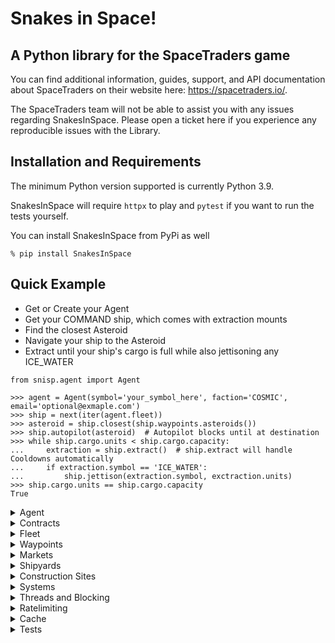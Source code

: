 # Snakes in Space!
## A Python library for the SpaceTraders game

You can find additional information, guides, support, and API documentation about SpaceTraders on their website here: https://spacetraders.io/.


The SpaceTraders team will not be able to assist you with any issues regarding SnakesInSpace. Please open a ticket here if you experience any reproducible issues with the Library.

## Installation and Requirements

The minimum Python version supported is currently Python 3.9.

SnakesInSpace will require `httpx` to play and `pytest` if you want to run the tests yourself.

You can install SnakesInSpace from PyPi as well

```
% pip install SnakesInSpace
```



## Quick Example

* Get or Create your Agent
* Get your COMMAND ship, which comes with extraction mounts
* Find the closest Asteroid
* Navigate your ship to the Asteroid
* Extract until your ship's cargo is full while also jettisoning any ICE_WATER

```python3
from snisp.agent import Agent

>>> agent = Agent(symbol='your_symbol_here', faction='COSMIC', email='optional@exmaple.com')
>>> ship = next(iter(agent.fleet))
>>> asteroid = ship.closest(ship.waypoints.asteroids())
>>> ship.autopilot(asteroid)  # Autopilot blocks until at destination
>>> while ship.cargo.units < ship.cargo.capacity:
...     extraction = ship.extract()  # ship.extract will handle Cooldowns automatically
...     if extraction.symbol == 'ICE_WATER':
...         ship.jettison(extraction.symbol, exctraction.units)
>>> ship.cargo.units == ship.cargo.capacity
True
```



<details>
<summary>Agent</summary>

The `Agent` represents your Player in SpaceTraders.

```python3
from snisp.agent import Agent

>>> agent = Agent(symbol='your_symbol_here', faction='COSMIC', email='optional@exmaple.com')
>>> agent.symbol
'your_symbol_here'
>>> agent.token
'AGENT_TOKEN_STRING'
```

Your `symbol` is your callsign in SpaceTraders. The `email` field is entirely optional.

If you already know your `token`, you can also access your `Agent` directly by
```python3
>>> agent = Agent(symbol='your_symbol_here', token='your_spacetraders_token')
>>> agent.symbol
'your_symbol_here'
>>> agent.token
'your_spacetraders_token'
```

SpaceTraders is still in the Alpha phase so expect a full system restart every 2-3 weeks. If a restart occurs, you will have to manually reset your local config and attempt to log in again.

```python3
from snisp import agent

>>> agent = agent.Agent(symbol='your_symbol_here', faction='COSMIC', email='optional@exmaple.com')
>>> agent.data
snisp.exceptions.ClientError: Message: Failed to parse token. Token version does not match the server. Server resets happen on a weekly to bi-weekly frequency during alpha. After a reset, you should re-register your agent. Expected: v2.2.0, Actual: v2.1.5 | Code: 401 | Data: {'expected': 'v2.2.0', 'actual': 'v2.1.5'}
>>> snisp.agent.reset()
>>> agent = agent.Agent(symbol='your_symbol_here', faction='COSMIC', email='optional@exmaple.com')
>>> agent.data
PlayerData({'accountId': 'AGENT_TOKEN_ID', 'symbol': 'YOUR_SYMBOL_HERE', 'headquarters': 'X1-CC27-A1', 'credits': 100000, 'startingFaction': 'COSMIC', 'shipCount': 2})
```

It is up to the user to handle resetting their own account and managing their tokens across devices.


The default `Faction` is "COSMIC," which is guaranteed to work. The complete list of Factions is 
`AEGIS`, `ANCIENTS`, `ASTRO`, `COBALT`, `CORSAIRS`, `COSMIC`, `CULT`, `DOMINION`, `ECHO`, `ETHEREAL`, `GALACTIC`, `LORDS`, `OBSIDIAN`, `OMEGA`, `QUANTUM`, `SHADOW`, `SOLITARY`, `UNITED`, and `VOID`. Not all `Factions` may be supported at this time by SpaceTraders. If in doubt, use "COSMIC."


**Accessing Your Agent**

You can access your Agent from any SnakesInSpace object.

From your ship,

```python3
>>> ship = agent.fleet('SHIP_SYMBOL')
>>> ship.agent
Agent(symbol='your_symbol_here', faction='COSMIC', email='optional@exmaple.com')
```

from a waypoint,

```python3
>>> ship = agent.fleet('SHIP_SYMBOL')
>>> waypoint = next(iter(ship.waypoints))
>>> waypoint.agent
Agent(symbol='your_symbol_here', faction='COSMIC', email='optional@exmaple.com')
```

and so on.

Each `Agent` will have its own lock accessible at `agent.lock`. The lock is used internally but can also be used by the user. The lock type is a reentrant lock (`threading.RLock`).
</details>

<details>
<summary>Contracts</summary>

Every new `Agent` starts with an open `Contract`. `Contract`s can be a great way to jump-start a new game.

Your `Contracts` will be accessible via your `Agent`. For instance, to get the current `Contract`, simply call

```python3
>>> contract = agent.contracts.current
>>> contract
Contract({'id': 'CONTRACT_ID', 'factionSymbol': 'COSMIC', 'type': 'PROCUREMENT', 'terms': {'deadline': '2024-08-24T14:15:22Z', 'payment': {'onAccepted': 151237, 'onFulfilled': 388895}, 'deliver': [{'tradeSymbol': 'IRON_ORE', 'destinationSymbol': 'X1-BD70-A1', 'unitsRequired': 60, 'unitsFulfilled': 0}]}, 'accepted': False, 'fulfilled': False, 'expiration': '2024-08-24T14:15:22Z', 'deadlineToAccept': '2024-08-24T14:15:22Z'})
```

According to your current `Contract`, you need to deliver 60 units of "IRON_ORE" to a `Waypoint` at "X1-BD70-A1." Before you can deliver items to a `Contract`, you will first need to accept it. According to,

```python3
>>> contract.accepted
False
```

the `Contract` has not been accepted. To accept the `Contract`, accept it via the `Contract.accept` method like

```python3
>>> contract.accept()
>>> contract.accepted
True
```
The `Contract.accept` method is idempotent, so you can call it as many times as you want.

If you have "IRON_ORE" in your `ship`'s cargo and you're already at the `contract.terms.deliver[0].destination_symbol`, you can deliver the resources by using the `contract.deliver` method, as shown below

```python3
>>> ship = agent.fleet('SHIP_SYMBOL')  # The ship at destinationSymbol
>>> ship.cargo.inventory  # This ship has 10 units of IRON_ORE in it's cargo
[Inventory({'symbol': 'IRON_ORE', 'name': 'Iron Ore', 'description': 'DESCRIPTION', 'units': 10})]
>>> contract.deliver(ship, 'IRON_ORE')  # or contract.deliver(ship, 'IRON_ORE', max_units=10)
>>> contract
Contract({'id': 'CONTRACT_ID', 'factionSymbol': 'COSMIC', 'type': 'PROCUREMENT', 'terms': {'deadline': '2024-08-24T14:15:22Z', 'payment': {'onAccepted': 151237, 'onFulfilled': 388895}, 'deliver': [{'tradeSymbol': 'IRON_ORE', 'destinationSymbol': 'X1-BD70-A1', 'unitsRequired': 60, 'unitsFulfilled': 10}]}, 'accepted': True, 'fulfilled': False, 'expiration': '2024-08-24T14:15:22Z', 'deadlineToAccept': '2024-08-24T14:15:22Z'})
>>> ship.cargo
Cargo({'capacity': 40, 'units': 0, 'inventory': []})
```

A `contract` will automatically update to show you delivered the 10 units of "IRON_ORE" from your ship to the `contract`. Your `ship`'s cargo will be updated automatically as well.

The `max_units` kwarg is entirely optional. If not specified, the `deliver` method will automatically deliver either the maximum units of `trade_symbol` in the `ship`'s cargo or the maximum remaining required units of `trade_symbol` for the `contract`.

Warnings will be logged if you attempt to `deliver` items to a contract that has either had all the remaining units fulfilled or if there are no units of `trade_symbol` in the `ship`'s cargo.

Once you've delivered all of the necessary units to the `contract`'s `Waypoint`, you can fulfill it by calling the `contract.fulfill` method, like

```python3
>>> contract.fuflill()
>>> contract.fulfilled
True
```

`fulfill` works like `accept` in that it is idempotent.


A `contract` instance is not thread safe and may become stale if ships in other threads `deliver` items. To get a fresh instance of the `contract`, you can always call

```python3
>>> contract = contract.refresh()
```

which will return a new `contract` object.


**New Contracts**

Once you've fulfilled a `contract`, you can move on to the next one.

Begin by navigating any ship to a `Waypoint` with a `Faction` and then calling `ship.negotiate_contract()`. The new `contract` will not be accepted by default, so you will have to call `contract.accept()` before you can begin delivering items to it.

The quickest way to get a new `contract` is reproduced below for convenience:

```python3
>>> ship = agent.fleet('SHIP_SYMBOL')
>>> wp_with_faction = (i for i in ship.waypoints if i.faction.symbol)
>>> wp = ship.closest(wp_with_faction)
>>> ship.autopilot(wp)
>>> contract = ship.negotiate_contract()
>>> contract.accept()
```

`ship.autopilot` and `ship.closest` will be covered in the **Fleet** section.


**Exceptions**

`ContractNotAcceptedError` will be raised if you attempt to `deliver` items to a `contract` that has not been accepted.

`ContractFulfilledError` will be raised if you attempt to `deliver` items to a `contract` that has already been fulfilled.

`ContractDeadlineError` will be raised if you attempt to `deliver` items to a `contract` that has already expired.

For additional Errors, see the "Contract Error Codes" found in `snisp.exceptions`.


**Helper Properties**

A `contract` has a few helper properties.

```python3
>>> contract.expired  # Boolean for if the contract has already expired
>>> contract.extractable  # Boolean for if items not yet fulfilled in the contract have tradeSymbols that can be extracted from an Asteroid
>>> contract.siphonable  # Boolean for if items not yet fulfilled in the contract have tradeSymbols that can be siphoned from a Gas Giant
```
</details>

<details>
<summary>Fleet</summary>

By default, a new Agent will receive a command `ship` and a `probe`. As you continue to play and purchase additional `ships`, `probes`, and `drones`, your fleet will be easily managable from your `agent.fleet`.

```python3
# Iterate over the whole fleet for all available ships
>>> whole_fleet = list(agent.fleet)

# Get a ship by symbol
>>> ship = agent.fleet('SHIP_SYMBOL')

# Get the first ship, which will be the default COMMAND ship
>>> ship = next(iter(agent.fleet))

# Get all available Drones
>>> drones = list(agent.fleet.drones())

# Get all available Mining Drones
>>> mining_drones = list(agent.fleet.mining_drones())

# Get all available Siphon Drones
>>> siphon_drones = list(agent.fleet.siphon_drones())

# Get all available Probes
>>> probes = list(agent.fleet.probes())

# Get all available Shuttles
>>> shuttles = list(agent.fleet.shuttles())

# Get all available Ships, excluding probes and drones
>>> ships = list(agent.fleet.ships())
```

It's important to remember that `fleet` itself, `drones`, `mining_drones`, `siphon_drones`, `probes`, `ships`, and `shuttles` are iterables. This can cause issues if you assign a variable to an initialized iterable and attempt to iterate over it more than once.


```python3
>>> probes = agent.fleet.probes()
>>> _ = list(probes)  # Default, the single starting probe
>>> list(probes)
[]  # "probes" iterable has been exhausted
```

This is intentional as there may have been additional probes purchased between the two calls.

A nice side effect of this is that any additional ships purchased between when iterating over `agent.fleet` starts and finishes will be returned. For example,

```python3
>>> for ship in agent.fleet:
...     do_something(ship)  # operation that takes a long time
...     # Additional ship was purchased in a another thread
...     # The new ship will be called to `do_something`
```

As always, you can avoid this side effect by building the list of ships ahead of time with `ships = list(agent.fleet)`.


### Ship

A `ship` returned by `agent.fleet` will be a `snisp.fleet.Ship` instance. 

```python3
>>> ship = next(iter(agent.fleet))  # Starting ship. This will be the default COMMAND ship
>>> ship.registration.role
'COMMAND'
>>> ship.symbol
'YOUR_SYMBOL_HERE-1'
```

Like all SnakesInSpace objects, it will be created from the JSON data returned by the SpaceTraders API. For instance, below is the example data for `GET https://api.spacetraders.io/v2/my/ships/{shipSymbol}` as returned by the SpaceTraders API:

```json
{
  "data": {
    "symbol": "YOUR_SYMBOL_HERE-1",
    "registration": {
      "name": "string",
      "factionSymbol": "string",
      "role": "COMMAND"
    },
    "nav": {
      "systemSymbol": "string",
      "waypointSymbol": "string",
      "route": {
        "destination": {
          "symbol": "string",
          "type": "PLANET",
          "systemSymbol": "string",
          "x": 0,
          "y": 0
        },
        "origin": {
          "symbol": "string",
          "type": "PLANET",
          "systemSymbol": "string",
          "x": 0,
          "y": 0
        },
        "departureTime": "2024-08-24T14:15:22Z",
        "arrival": "2024-08-24T14:15:22Z"
      },
      "status": "IN_TRANSIT",
      "flightMode": "CRUISE"
    },
    "crew": {
      "current": 0,
      "required": 0,
      "capacity": 0,
      "rotation": "STRICT",
      "morale": 0,
      "wages": 0
    },
    "frame": {
      "symbol": "FRAME_PROBE",
      "name": "string",
      "description": "string",
      "condition": 0,
      "moduleSlots": 0,
      "mountingPoints": 0,
      "fuelCapacity": 0,
      "requirements": {
        "power": 0,
        "crew": 0,
        "slots": 0
      }
    },
    "reactor": {
      "symbol": "REACTOR_SOLAR_I",
      "name": "string",
      "description": "string",
      "condition": 0,
      "powerOutput": 1,
      "requirements": {
        "power": 0,
        "crew": 0,
        "slots": 0
      }
    },
    "engine": {
      "symbol": "ENGINE_IMPULSE_DRIVE_I",
      "name": "string",
      "description": "string",
      "condition": 0,
      "speed": 1,
      "requirements": {
        "power": 0,
        "crew": 0,
        "slots": 0
      }
    },
    "cooldown": {
      "shipSymbol": "string",
      "totalSeconds": 0,
      "remainingSeconds": 0,
      "expiration": "2024-08-24T14:15:22Z"
    },
    "modules": [
      {
        "symbol": "MODULE_MINERAL_PROCESSOR_I",
        "capacity": 0,
        "range": 0,
        "name": "string",
        "description": "string",
        "requirements": {
          "power": 0,
          "crew": 0,
          "slots": 0
        }
      }
    ],
    "mounts": [
      {
        "symbol": "MOUNT_GAS_SIPHON_I",
        "name": "string",
        "description": "string",
        "strength": 0,
        "deposits": [
          "QUARTZ_SAND"
        ],
        "requirements": {
          "power": 0,
          "crew": 0,
          "slots": 0
        }
      }
    ],
    "cargo": {
      "capacity": 0,
      "units": 0,
      "inventory": [
        {
          "symbol": "PRECIOUS_STONES",
          "name": "string",
          "description": "string",
          "units": 1
        }
      ]
    },
    "fuel": {
      "current": 300,
      "capacity": 400,
      "consumed": {
        "amount": 100,
        "timestamp": "2024-08-24T14:15:22Z"
      }
    }
  }
}
```

This data, like all objects returned by `agent`, `fleet`, `waypoints`, `markets`, and `systems`, will be directly accessible to their respective object via dot-lookups. For convenience, the "data" in the JSON data is skipped to make accessing more convenient.

Need to check the current fuel level?

```python3
>>> ship.fuel.current
300
```

Need to check the current status of a `ship`'s flight mode?

```python3
>>> ship.nav.flight_mode
'CRUISE'
```

For convenience, you can access attributes via their original camelCase, e.g., flightMode, or via snake_case, e.g., flight_mode. For instance, the previous lookup could also be done instead as


```python3
>>> ship.nav.flightMode
'CRUISE'
```

The `.to_dict()` helper function can translate the data into a Python dictionary for convenience, too. This is especially handy for pretty-printing.

```python3
>>> ship.fuel.to_dict()
{'current': 300, 'capacity': 400, 'consumed': {'amount': 100, 'timestamp': '2024-08-24T14:15:22Z'}}
```

Each dict key will represent a dot-lookup attribute.

```python3
>>> ship.fuel.consumed.amount
100
```

which is equivalent to


```python3
>>> ship.to_dict()['fuel']['consumed']['amount']
100
```


Like all objects created by SnakesInSpace, they are not inherentely thread safe. If a seperate thread updates the `ship` associated with the `ship`'s `ship.symbol`, the reference may become stale. To return a new, up-to-date instance of a `ship`, call

```python3
>>> ship = ship.refresh()
>>> ship.refresh().cargo  # Can be done in-place, too
```

**Navigation**

Moving a ship between `Waypoints` is the most important aspect of the game and much care has been taken to make it as simple as possible.


*Navigate*

The default `ship.navigate` method accepts a `Waypoint` as an arg and a boolean `raise_error` kwarg. The `Waypoint` can be any `Waypoint` type that is found in the same System as the ship. The optional kwarg, `raise_error`, tells the function if it should raise an error if any exceptions occur or suppress and return the error. By default, `raise_error` is `True`.

The `raise_error` kwarg can be ignored by most users.

A typical `navigate` scenario would be to vist the closest `Waypoint`.

```python3
>>> ship = next(iter(agent.fleet))
>>> waypoint = ship.closest(ship.waypoints)
>>> waypoint.symbol
X1-BD70-J64
>>> waypoint.type
ASTEROID
>>> ship.navigate(waypoint)
```

If the `navigate` request is succesful, control will be returned back to the caller immediately and you can begin processing requests for other `ships` in the same thread.


*Autopilot*

A convenience method, `ship.autopilot`, was created to take the guesswork out of navigating, refueling, and controlling flight modes that is inherit to `ship.navigate`. Any situation in which a `ship` can use `ship.navigate`, it could more easily use `ship.autopilot`

```python3
>>> ship = next(iter(agent.fleet))
>>> waypoint = ship.closest(ship.waypoints)
>>> waypoint.symbol
X1-BD70-J64
>>> waypoint.type
ASTEROID
>>> ship.autopilot(waypoint)  # Blocks until at destination
>>> ship.nav.waypoint_symbol  # Current location
X1-BD70-J64
>>> ship.nav.route.destination.symbol  # Last navigation's destination symbol
X1-BD70-J64
>>> ship.nav.route.destination.type  # Last navigation's destination type
ASTEROID
```

Now, with `ship.autopilot`, the library will attempt to `navigate` to the `Waypoint`, but, if it fails due to distance or lack of fuel, `autopilot` will automatically control refuelling and updating flight modes accordingly to get you to the `Waypoint` as quickly as possible.

There are a few caveats with this approach, namely, by design, `autopilot` will block so control will not be returned to the thread until the `ship` reaches the `Waypoint`; and, there is always an off-chance the call to `navigate` from within `autopilot` will use exactly the correct amount of fuel to get you to the destination.

For the former, all calls to `ship.autopilot` should be done via a thread if blocking is an issue.

For the latter, if a `ship` does become "dead" in the water in that it cannot refuel itself at the destination, the `ship` will be added to the `agent`'s `agent.dead_ships` dictionary and skipped on all subsequent `agent.fleet` iterations. It is possible to `navigate` another `ship` to the dead `ship`'s location to manually `transfer` fuel, but that is up to the user.

`ship.autopilot` does accept a `done_callback` kwarg. The callback, so long as it is `callable()`, will be executed before returning control back to the thread. This is convenient if you, say, want to navigate to a `Waypoint` and make an extraction before waiting for the next thread loop.

```python3
>>> ship = next(iter(agent.fleet))
>>> asteroid = ship.closest(ship.waypoints.asteroids())
>>> ship.autopilot(asteroid, done_callback=ship.extract)
```

By default, `ship.autopilot` will attempt to `refuel` at every navigation stage, as well as before returning control back to the thread.


*Navigating with Probes*

In the current iteration, `Probes` in SpaceTraders do not require fuel.

```python3
>>> probe = next(iter(agent.fleet.probes()))
>>> probe.fuel
Fuel({'current': 0, 'capacity': 0, 'consumed': {'amount': 0, 'timestamp': '2024-03-03T16:18:13.155Z'}})
```

Due to this, you can just yeet them without regard by calling `.navigate` and fire-and-forgetting it.

```python3
>>> for probe in agent.fleet.probes():
...     if probe.nav.status != 'IN_TRANSIT:
...         if probe.nav.flight_mode != 'CRUISE':
...             probe.update_flight_mode('CRUISE')
...         probe.navigate(AnyWaypointInTheSystem)
```

You do not need to use `.autopilot` in this situation.


*Changing Flight Modes*

You can manually change flight modes by calling `ship.update_flight_mode` with 'DRIFT', 'STEALTH', 'CRUISE',  or 'BURN'. Note that `ship.autopilot` will change your flight mode to `CRUISE` by default.


*Refuel*

As mentioned previously, if you stick with `ship.autopilot`, you will not need to manually refuel. If you wish to refuel on your own, you can always call `ship.refuel` when located at a `Waypoint` that exports or exchanges FUEL.

For convenience, the `ship` object has a `closest_fuel` method that can find the closest available `Waypoint` that sells fuel.

```python3
>>> ship = next(iter(agent.fleet))
>>> fuel_station = ship.closest_fuel()
>>> ship.navigate(fuel_station)
>>> ship.refuel()
```

You can also refuel from fuel found in the `ship.cargo` by calling
```python3
>>> ship = next(iter(agent.fleet))
>>> ship.refuel(from_cargo=True)
```

This can be helpful for refueling dead ships.

Refuel also has an `ignore_errors` kwarg that accepts a boolean. If `True`, any exception raised while refueling will be suppressed and the exception will be returned instead. This is convenient for attempting to refuel at every `Waypoint` because why not.


*Jump*

Each System has at least one `JumpGate` that allows the `ship` to navigate between Systems. To use a `JumpGate`, the gate will need to be fully constructed and the `ship` will need to be located at the `Waypoint`.

```python3
>>> ship = next(iter(agent.fleet))
>>> jump_gate = next(iter(ship.waypoints.jump_gates()))
>>> jump_gate.is_under_construction
False
>>> ship.autpilot(jump_gate)
>>> next_system = jump_gate.data.connections[0]  # .connections will contain a list with all of the connected systems
>>> ship.jump(next_system)
```


*Warp*

A `ship` with the `Warp Drive` Mount installed can also `warp` to other Systems.

```python3
>>> ship = next(iter(agent.fleet))
>>> next_system = next(i for i in ship.agent.systems if i.symbol != ship.nav.system_symbol)
>>> ship.warp(next_system)
```


**Market Actions**


*Purchase*

"Traders" is in the name of the game so purchasing items at `Markets` is an integral function.

Purchasing items is as simple as navigating to the `Market` and purchasing as much as you can afford.

```python3
>>> ship = next(iter(agent.fleet))
>>> ship.cargo.inventory
[]
>>> market = ship.closest(ship.markets.exports('GOLD'))
>>> ship.autopilot(market)
>>> transaction = ship.purchase('GOLD', 40)
>>> ship.cargo.inventory
[Inventory({'symbol': 'GOLD', 'name': 'Gold', 'description': 'DESCRIPTION', 'units': 40})]
```

*Autopurchase*

There are some caveats to `purchase`, such as, having the necessary credits, the `Market` selling the good in the required number of units, etc., that are handled for you with `ship.autopurchase`.

`ship.autopurchase` accepts the good symbol to purchase as the first arg and then optional kwargs of `max_units` and `buffer`, with defaults of 0 and 200_000, respectively.

If `max_units` > 0, at most `max_units` will be purchased. Otherwise, `ship.autopurchase` will purchase as many units of the goods as you can either hold or afford.

The `buffer` will be your credits buffer. The default 200_000 limit means you will be able to purchase up to `max_units` so long as your current `agent.data.credits` - `buffer` >= purchase price. To remove the `buffer`, just pass a 0.

Another benefit of `ship.autopurchase` is it handles the maximum units per transaction that the `Market` will allow.

```python3
>>> agent.data.credits
1_000_000
>>> ship = next(iter(agent.fleet))
>>> ship.cargo.inventory
[]
>>> market = ship.closest(ship.markets.exports('GOLD'))
>>> ship.autopilot(market)
>>> transactions = ship.autopurchase('GOLD')
>>> for transaction in transactions:
...     print(transaction.units)
20
20
>>> ship.cargo.inventory
[Inventory({'symbol': 'GOLD', 'name': 'Gold', 'description': 'DESCRIPTION', 'units': 40})]
>>> agent.data.credits
800_000
```

limited by a buffer

```python3
>>> agent.data.credits
300_000
>>> ship = next(iter(agent.fleet))
>>> ship.cargo.inventory
[]
>>> market = ship.closest(ship.markets.exports('GOLD'))
>>> ship.autopilot(market)
>>> transactions = ship.autopurchase('GOLD', buffer=200_000)  # Default buffer
>>> for transaction in transactions:
...     print(transaction.units)
20
>>> ship.cargo.inventory
[Inventory({'symbol': 'GOLD', 'name': 'Gold', 'description': 'DESCRIPTION', 'units': 20})]
>>> agent.data.credits
200_000
```

As you can see, `ship.autopurchase` absolves you of tracking units per transaction, `credits` and `cargo.capacity`.

Each attempt to make a purchase in `autopurchase` will be done under the `agent.lock` to gaurantee there are no race conditions with regards to your credit buffer when multiple threads are attempting purchases.


*Sell, Sell All, Sell off Cargo*

Once you've extracted or purchased items you wish to sell, you can do so with three different methods: `ship.sell`, `ship.sell_all`, and `ship.sell_off_cargo`.

The basic `ship.sell` works as

```python3
>>> agent.data.credits
100_000
>>> ship.cargo.inventory
[Inventory({'symbol': 'GOLD_ORE', 'name': 'Gold Ore', 'description': 'DESCRIPTION', 'units': 35})]
>>> market = ship.closest(ship.markets.imports('GOLD_ORE'))
>>> ship.autopilot(market)
>>> transaction = ship.sell('GOLD_ORE', 20)
>>> transaction.units
20
>>> transaction.trade_symbol
GOLD_ORE
>>> ship.cargo.inventory
[Inventory({'symbol': 'GOLD_ORE', 'name': 'Gold Ore', 'description': 'DESCRIPTION', 'units': 15})]
>> agent.data.credits
100_500
```

Attempting to sell items not found in your `ship.cargo` or more than the number of units in the `ship.cargo` will lead to exceptions.

Your `ship` will need to be located at a `Market` that imports the good.

To sell all items of a good in your `ship.cargo`, you can use the `ship.sell_all` method

```python3
>>> agent.data.credits
100_000
>>> ship.cargo.inventory
[Inventory({'symbol': 'GOLD_ORE', 'name': 'Gold Ore', 'description': 'DESCRIPTION', 'units': 35})]
>>> market = ship.closest(ship.markets.imports('GOLD_ORE'))
>>> ship.autopilot(market)
>>> transactions = ship.sell_all('GOLD_ORE')
>>> for transaction in transactions:
...     print(transaction.units)
20
15
>>> ship.cargo
Cargo({'capacity': 40, 'units': 0, 'inventory': []})
>> agent.data.credits
100_750
```

The `ship.sell_all` method will perform the necessary number of `ship.sell`'s until all units of the good in your `ship.cargo` have been sold. You can see from the returned `transactions` the `Market` the `ship` was located at accepted at most 20 units per transaction. The number of units per transaction will differ from `Market` to `Market` and from trade good to trade good within a single `Market`.

`ship.sell_all` handles trade volume automatically and is the preferred means of selling goods.

As always, your `ship` will still need to be located at a `Market` that imports the good.

Sometimes you just want to clear out your `ship.cargo` without jettisoning everything and losing the potential credits. To do this, call `ship.sell_off_cargo`

```python3
>>> agent.data.credits
100_000
>>> ship.cargo.inventory
[Inventory({'symbol': 'GOLD_ORE', 'name': 'Gold Ore', 'description': 'DESCRIPTION', 'units': 35}), Inventory({'symbol': 'IRON_ORE', 'name': 'Iron Ore', 'description': 'DESCRIPTION', 'units': 5})
>>> transactions = ship.sell_off_cargo()
>>> for transaction in transactions:
...     print(transaction.symbol, transaction.units)
('GOLD_ORE', 20)
('GOLD_ORE', 15)
('IRON_ORE', 5)
>>> ship.cargo
Cargo({'capacity': 40, 'units': 0, 'inventory': []})
>> agent.data.credits
100_850
```

If you only want to sell off all of your `GOLD_ORE`, you could call `ship.sell_off_cargo("GOLD_ORE")` to leave your `IRON_ORE` safe in your `ship.cargo`.

The `ship.sell_off_cargo` method is convenient because it will automatically navigate to the closest `Market` which imports each good. Note, this entails the method will block until all navigation has completed.



**Ship Actions**

A `ship` has a number of actions it can perform, depending on the installed Mounts and Modules.

*Survey*

If the ship is located at a `Waypoint` that supports `survey` and the `ship.can_survey`, a survey can be performed via

```python3
>>> survey = ship.waypoints.survey()
```

A single call to `survey` will return multiple "surveys." For example, the "surveys" in the previous `survey` can be found at

```python3
>>> survey.surveys
[{'signature': 'string', 'symbol': 'string', 'deposits': [{'symbol': 'string'}], 'expiration': '2024-08-24T14:15:22Z', 'size': 'SMALL'}]
```

When using a `survey` with a `extract_with_survey`, you will only pass one of the `survey.surveys` to the method. 

A `ship` will enter a cooldown period after performing a survey. The cooldown will prevent the ship from performing various tasks until the cooldown period has completed. SnakesInSpace handles this automaticaly for you, so you can attempt another survey and SnakesInSpace will block until the cooldown period has passed before making the request.

All actions that require a cooldown period to pass will be handled automatically.


*Extraction*

If the ship is located at a `Waypoint` that supports `extraction` and the `ship.can_mine`, exctraction can be done via

```python3
>>> ship.cargo
Cargo({'capacity': 40, 'units': 0, 'inventory': []})
>>> extraction = ship.extract()
>>> extraction.symbol
GOLD_ORE
>>> extraction.units
4
>>> ship.cargo.inventory
[Inventory({'symbol': 'GOLD_ORE', 'name': 'Gold Ore', 'description': 'DESCRIPTION', 'units': 4})]
```


*Extraction with Survey*

To get the best extraction results, you can make an extraction with a survey by calling `exctract_with_survey` while passing a `survey` from a `survey.surveys` to the method. The `survey` in question can be created by any ship.


```python3
>>> ship.cargo
Cargo({'capacity': 40, 'units': 0, 'inventory': []})
>>> survey = ship.waypoints.survey()
>>> survey.surveys[0]
Survey({'signature': 'X1-CC27-CB5A-F0AB4D', 'symbol': 'X1-CC27-CB5A', 'deposits': [{'symbol': 'ALUMINUM_ORE'}, {'symbol': 'QUARTZ_SAND'}, {'symbol': 'COPPER_ORE'}, {'symbol': 'IRON_ORE'}, {'symbol': 'COPPER_ORE'}], 'expiration': '2024-03-10T23:47:07.218Z', 'size': 'SMALL'}) 
>>> extraction = ship.extract_with_survey(survey[0])  # Will block until cooldown from survey has finished
>>> extraction.symbol
COPPER_ORE
>>> extraction.units
8
>>> ship.cargo.inventory
[Inventory({'symbol': 'COPPER_ORE', 'name': 'Copper Ore', 'description': 'DESCRIPTION', 'units': 8})]
```

The `Survey` class has a helper method, `.best`, that accepts a `survey` object which was returned by `ship.survey()`. `.best` will return the "best" `survey` in `survey.surveys`.  If you're looking for specific deposits, you can pass the the deposit symbols to `.best` so only `surveys` which contain all of the deposit symbols will be returned or `None` if none of the deposit symbols are found in a `survey.surveys`.


```python3
>>> survey = ship.waypoints.survey()
>>> survey.best()
Survey({'signature': 'X1-CC27-CB5A-F0AB4D', 'symbol': 'X1-CC27-CB5A', 'deposits': [{'symbol': 'ALUMINUM_ORE'}, {'symbol': 'QUARTZ_SAND'}, {'symbol': 'COPPER_ORE'}, {'symbol': 'IRON_ORE'}, {'symbol': 'COPPER_ORE'}], 'expiration': '2024-03-10T23:47:07.218Z', 'size': 'LARGE'}) 
>>> survey.best('QUARTZ_SAND', 'GOLD_ORE')  # No GOLD_ORE found in any of the survey.surveys
None
>>> survey.best('QUARTZ_SAND', 'IRON_ORE')
Survey({'signature': 'X1-CC27-CB5A-F0AB4D', 'symbol': 'X1-CC27-CB5A', 'deposits': [{'symbol': 'ALUMINUM_ORE'}, {'symbol': 'QUARTZ_SAND'}, {'symbol': 'COPPER_ORE'}, {'symbol': 'IRON_ORE'}, {'symbol': 'COPPER_ORE'}], 'expiration': '2024-03-10T23:47:07.218Z', 'size': 'LARGE'}) 
```


Attempting to `extract_with_survey` with a `survey` that has already expired will raise a `snisp.exceptions.ShipSurveyExpirationError` error.

Attempting to `extract_with_survey` with an invalid `survey` will raise a `snisp.exceptions.ShipSurveyVerificationError` error.

To see all `Survey` related errors, see `snisp.exceptions`.


*Siphon*

If the ship is located at a Waypoint that supports `siphon` and the `ship.can_siphon`, siphoning can be done via

```python3
>>> ship.cargo
Cargo({'capacity': 40, 'units': 0, 'inventory': []})
>>> siphon = ship.siphon()
>>> siphon.symbol
LIQUID_HYDROGEN
>>> siphon.units
4
>>> ship.cargo.inventory
[Inventory({'symbol': 'LIQUID_HYDROGEN', 'name': 'Liquid Hydrogen', 'description': 'DESCRIPTION', 'units': 4})]
```


*Jettison*

You can jettison unwanted items in your `ship.cargo` by calling `ship.jettison`

```python3
>>> ship.cargo.inventory
[Inventory({'symbol': 'GOLD_ORE', 'name': 'Gold Ore', 'description': 'DESCRIPTION', 'units': 4})]
>>> ship.jettison('GOLD_ORE', units=2)
>>> ship.cargo.inventory
[Inventory({'symbol': 'GOLD_ORE', 'name': 'Gold Ore', 'description': 'DESCRIPTION', 'units': 2})]
```


*Refine*

If there are at least 30 units of an Ore in your `ship.cargo.inventory` and the `ship.can_refine`, you can refine the 30 units of Ore into 1 refined unit through `ship.refine`.

```python3
>>> ship.cargo.inventory
[Inventory({'symbol': 'GOLD_ORE', 'name': 'Gold Ore', 'description': 'DESCRIPTION', 'units': 35})]
>>> ship.refine('GOLD')
>>> ship.cargo.inventory
[Inventory({'symbol': 'GOLD_ORE', 'name': 'Gold Ore', 'description': 'DESCRIPTION', 'units': 5}), Inventory({'symbol': 'GOLD', 'name': 'Gold', 'description': 'DESCRIPTION', 'units': 1})]
```


*Scan*

You can scan for nearby ships in the current System with `ship.scan`

```python3
>>> nearby_ships = list(ship.scan())
```

SpaceTraders does not make it explicit who the owner of a scanned ship is, so SnakesInSpace currently assumes scanned ships are owned by the Agent. Attempting to perform actions on a ship you do not own will lead to undefined consequences.


*Chart*

You can create a `Chart` of an uncharted `Waypoint` that a `ship` is located at by calling `.chart`

```python3
>>> ship.waypoints.chart()
```

If the `Waypoint` was already charted, a Warning will be logged but no Exception will be raised.

There is a convenience function, `is_uncharted`, in `snisp.waypoints` for checking if a `Waypoint` is uncharted.

```python3
from snisp.waypoints import is_uncharted

>>> waypoint = ship.waypoints.get()  # Get the current Waypoint at the ship's location
>>> if is_uncharted(waypoint):
...     ship.waypoints.chart()
```


*Transfer*

You can transfer cargo beteween two `ship`s via `ship.transfer`

```python3
>>> ship_from = agent.fleet('FROM_SHIP')
>>> ship_to = agent.fleet('TO_SHIP')
>>> ship_from.cargo.inventory
[Inventory({'symbol': 'GOLD_ORE', 'name': 'Gold Ore', 'description': 'DESCRIPTION', 'units': 35}), Inventory({'symbol': 'IRON_ORE', 'name': 'Iron Ore', 'description': 'DESCRIPTION', 'units': 5})
>>> ship_to.cargo
Cargo({'capacity': 40, 'units': 0, 'inventory': []})
>>> ship_from.transfer(ship_to, symbol='GOLD_ORE', units=35)
>>> ship_from.cargo.inventory
[Inventory({'symbol': 'IRON_ORE', 'name': 'Iron Ore', 'description': 'DESCRIPTION', 'units': 5})
>>> ship_to.cargo.inventory
[Inventory({'symbol': 'GOLD_ORE', 'name': 'Gold Ore', 'description': 'DESCRIPTION', 'units': 35})]
```

Exceptions will be raised if you attempt to transfer goods not found in the "from" ship or if there are unit mismatches in either ship.


*Orbit, Dock*

Almost every action will require the `ship` to either be `IN_ORBIT` or `DOCKED` before it can be executed. You can check the status of the `ship` with `ship.nav.status`. To ensure you have the most up-to-date version, you can always do `ship.refresh().nav.status`.

The library will take care of all calls to `ship.orbit()` and `ship.dock()`, so this is not something a user has to worry about.


*Closest, Farthest*

As you've seen sprinkled throughout the guide, the `ship` object does have helper methods of `ship.closest` and `ship.farthest`. Each method will accept any number of iterables and return either the closest or farthest `Waypoint` to the `ship`'s current location.


```python3
>>> ship = next(iter(agent.fleet))
>>> closest_asteroid = ship.closest(
...     ship.waypoints.asteroid_bases(),
...     ship.waypoints.asteroids(),
...     ship.waypoints.enginereed_asteroids(),
...     ship.waypoints.asteroids_fields()
... )
>>> ship.autopilot(closest_asteroid)
```

You can also do `ship.farthest` if you want?


**Waypoints, Markets, Shipyards**

The respective `Waypoints`, `Markets`, and `Shipyards` in the `ship`'s current System are directly accesible via

```python3
>>> ship.waypoints
>>> ship.markets
>>> ship.shipyards
```

See their respective sections for for additional information.


**Exceptions**

There are too many `agent.fleet` and `ship` related exceptions to cover here. Please check `snisp.exceptions` for an exhaustive list of exceptions.


**Helper Properties**

Below are some helper properties for things like arrival times, current location, and capabilities.

```python3
>>> ship.arrival  # Seconds to arriving at destination or 0
>>> ship.location  # The ships current Location object
>>> ship.at_market  # Boolean for if the ship is currently DOCKED or IN_ORBIT at a Market
>>> ship.at_shipyard  # Boolean for if the ship is currently DOCKED or IN_ORBIT at a Shipyard
>>> ship.can_mine  # Boolean for if the ship has a Mining Mount
>>> ship.can_siphon  # Boolean for if the ship has a Siphoning Mount
>>> ship.can_refine_gas  # Boolean for if the ship can refine gas onboard
>>> ship.can_refine_ore  # Boolean for if the ship can refine ore onboard
>>> ship.can_survey  # Boolean for if the ship has a Surveying Mount
```
</details>

<details>
<summary>Waypoints</summary>

In SpaceTraders, `Waypoints` are the fundamental location points within a System. All `Markets`, `Shipyards`, `Asteroids`, etc., are necessarily and suffiecient to being a `Waypoint`.

You can see all `Waypoints` in a `ship`'s System by iterating over `ship.waypoint` directly.

```python3
>>> ship = next(iter(agent.fleet))
>>> waypoints = list(ship.waypoints)
```

Each `Waypoint` `type`has a convenience method for quick and convenient iteration.

For instance, to find all `Asteroids`, 

```python3
>>> ship = next(iter(agent.fleet))
>>> asteroids = list(ship.waypoints.asteroids())
>>> all(asteroid.type == 'ASTEROID' for asteroid in asteroids)
True
>>> asteroids == [waypoint for waypoint in ship.waypoints if waypoint.type == 'ASTEROID']
True
```

all `JumpGates`,
```python3
>>> ship = next(iter(agent.fleet))
>>> jump_gates = list(ship.waypoints.jump_gates())
>>> all(jump_gate.type == 'JUMP_GATE' for jump_gate in jump_gates)
True
>>> jump_gates == [waypoint for waypoint in ship.waypoints if waypoint.type == 'JUMP_GATE']
True
```

and so on.

Some `Waypoints` have unique traits that provide additional information about itself. You can filter for these traits by using the `traits` kwarg in the respective `ship.waypoints` methods.

```python3
>>> ship = next(iter(agent.fleet))
>>> asteroids = list(ship.waypoints.asteroids())
>>> sorted({i.symbol for w in asteroids for i in w.traits})
['COMMON_METAL_DEPOSITS', 'DEEP_CRATERS', 'EXPLOSIVE_GASES', 'HOLLOWED_INTERIOR', 'MICRO_GRAVITY_ANOMALIES', 'MINERAL_DEPOSITS', 'PRECIOUS_METAL_DEPOSITS', 'RADIOACTIVE', 'RARE_METAL_DEPOSITS', 'SHALLOW_CRATERS', 'UNSTABLE_COMPOSITION']
>>> radioactive_asteroids = list(ship.waypoints.asteroids(traits='RADIOACTIVE'))
>>> radioactive_asteroids == [w for w in ship.waypoints.asteroids() for i in w.traits if i.symbol == 'RADIOACTIVE']
True
```

You can use `traits` and `types` while calling `ship.waypoints` (`__call__`) directly as well. Internally, this is how SnakesInSpace finds `Markets`.

```python3
>>> ship = next(iter(agent.fleet))
>>> market_waypoints = list(ship.waypoints(traits='MARKETPLACE'))
>>> markets = list(ship.markets)
>>> len(market_waypoints) == len(markets)
True
>>> {i.symbol for i in market_waypoints} == {i.symbol for i in markets}
True
>>> sorted({market.type for market in markets})
['ASTEROID_BASE', 'ENGINEERED_ASTEROID', 'FUEL_STATION', 'JUMP_GATE', 'MOON', 'ORBITAL_STATION', 'PLANET']
```

For convenience, the `Waypoint` types methods are: 
`artificial_gravity_wells`, `asteroid_bases`, `asteroid_fields`, `asteroids`, `debris_fields`, `engineered_asteroids`, `gas_giants`, `gravity_wells`, `jump_gates`, `moons`, `nebulas`, `orbital_stations`, `planets`, and `shipyards`.

Also, for convenience, there is a `construction_sites` method for iterating over all `Waypoints` that are currently under construction. A `Waypoint` under construction will not have a specific type but will report if it's under construction by `waypiont.is_under_construction`.
</details>


<details>
<summary>Markets</summary>

A `Market` is a `Waypoint` type that imports, exports, or exchanges goods. Not all `Waypoints` are `Markets` but all `Markets` are `Waypoints`.

You can see all of the `Markets` in the System in which a `ship` is located by iterating over the `ship`'s `Markets`

```python3
>>> ship = next(iter(agent.fleet))
>>> markets = list(ship.markets)
```

A `Market` object can be created from a `Waypoint` or `waypoint.symbol`, if the `Waypoint` is also a `Market`. This can be convenient when jumping around between object types.

```python3
>>> ship = next(iter(agent.fleet))
>>> market = ship.markets(waypoint_symbol='MARKET_WAYPOINT_SYMBOL')
>>> market_as_a_waypoint = ship.waypoints(waypoint_symbol='MARKET_WAYPOINT_SYMBOL')
>>> market = ship.markets(waypoint=market_as_a_waypoint)
```

which can be converted back to a `Waypoint` like so

```python3
>>> waypoint = ship.waypoints(waypoint=market)
```

This is helpful if you're iterating over `Asteroid`s and an `Asteroid` is also a `Market`, for instance.

You can find which `Markets` import, exchange, or export specific goods via their respective iterable methods.

```python3
>>> ship = next(iter(agent.fleet))
>>> iron_importers = list(ship.markets.imports('IRON'))
>>> iron_exports = list(ship.markets.exports('IRON'))
>>> iron_exchanges = list(ship.markets.exchanges('IRON'))
```

**Imports, Exports, Exchange**

`imports`, `exports`, and `exchange` is a bit a misnomer with regards to what you can do at a `Market`. A `ship` can always purchase a good at a `Market` that has the good listed as an `imports` or `exchange`. `import` means the good is consumed at the market; `export` means the good is produced at the `market`; and, `exchange` means the `Market` does not create or use the good but simply buys/sells it from/to users.

A convenience function, `ship.markets.sells` returns an iterable of all `Markets` that sell the listed good. As mentioned above, if the `market` sells the good, it also purchases the good.

```python3
>>> ship = next(iter(agent.fleet))
>>> iron_markets = list(ship.markets.sells('IRON'))
```

A `Market` that `imports` the good will almost always pay more than a `Market` that `exports` it, while a `Market` that `exports` a good will almost always be cheaper to purchase at than at a `Market` that `imports` it.


**Market Data**

The most important feature of a `Market` is to report the current purchase price and sell price of goods. To access the data, you *must* have a `ship` or `probe` located at the waypoint. In a typical game, the first thing you do is purchase enough cheap `probes` to park at every `Market`.

With a `ship` or `probe` located at a `Market`, you can begin tracking the live prices and transactions two ways.

Either by calling `ship.markets()` directly,

```python3
>>> ship = next(iter(agent.fleet))
>>> markets_data = [ship.markets() for ship in agent.fleet if ship.at_market]
```

or by calling the `.data` property of a `Market` obect


```python3
>>> ship = next(iter(agent.fleet))
>>> markets_data = [market.data for market in ship.markets]
```

Note how the first version, using `ship.markets()`, checked if a `ship` was located at the `Market` before getting the `Market`'s data. This is unnecessary as calling either `ship.markets()` or `market.data` will return the default `Market` data if no `ship` or `probe` is located at the `Market` `Waypoint`.

The default `Market` data will contain what the `Market` exports, imports, or exchanges but will not contain recent transactions, trade volumes, or prices.

Once you've parked enough `probe`s at enough `Markets`, you can begin trading on arbitrage and making credits to buy more `probe`s, etc. There are some helper functions located in the `snisp.markets` file but I'll leave that exercise to the reader.


**Fuel Stations**

It is worth pointing out there is a `Markets.fuel_stations` method that is meant to be a convenient lookup for `Markets` that export or exchange FUEL. For instance, you can find the closest `Market` that allows refueling by calling

```python3
>>> ship = next(iter(agent.fleet))
>>> closest_fuel = ship.closet(ship.markets.fuel_stations())
>>> ship.navigate(closest_fuel)
>>> ship.refuel()
```

The `fuel_stations` method will take a considerable amount of time to run initially but all subsequent calls in the same session will cached. The internal SnakesInSpace cache is covered more in depth later on.
</details>

<details>
<summary>Shipyards</summary>

Like `Markets`, all `Shipyards` are `Waypoints` but not all `Waypoints` are `Shipyards`. All `Shipyards` are `Markets` but not all `Markets` are `Shipyards`.

You can find all `Shipyards` in a `ship`s System by iterating over the `ship.shipyards`

```python3
>>> ship = next(iter(agent.fleet))
>>> shipyards = list(ship.shipyards)
```

Like a `Market`, a `Shipyard` with a `ship` or `probe` located at it can reveal additional information by calling `.data`.

```python3
>>> ship = next(iter(agent.fleet))
>>> shipyard = next(iter(ship.shipyards))  # Assumes a Ship or Drone is located at the Waypoint
>>> shipyard.data  # the good stuff
```

To purchase additional `Ships`, `Probes`, `Drones`, and `Shuttles`, call the `.purchase` method on the `Shipyard` object with an acceptable `ship_type`. You can see all available `ship_type`s in `snisp.utils.SHIP_TYPES`.


```python3
>>> ship = next(iter(agent.fleet))
>>> shipyard = ship.closest(ship.shipyards)
>>> ship.autopilot(shipyard)
>>> snisp.utils.ilen(agent.fleet)
2
>>> probe = ship.purchase('SHIP_PROBE')
>>> snisp.utils.ilen(agent.fleet)
3
```

If you attempt to purchase a `ship` at a `Shipyard` that does not have any `Probes` or `Ships` located at it, a `snisp.exceptions.NoShipAtLocationError` will be raised. If you attempt to purchase a `ship_type` that is not sold at the `Shipyard`, an Exception will be raised.

The `Shipyards` class does support `autopurchase`, like in `Markets`. This is a convenience method to purchase additional `Ships` by type. `autopurchase` requires a `ship_type` kwarg and can also take optional kwargs of `max_units` and `buffer`, with defaults of 1 and 300,000, respectively. The `buffer` works like the buffer in `ship.autopurchase` in that you will be able to purchase up to `max_units` so long as your current `agent.data.credits` - `buffer` >= purchase price. To remove the `buffer`, just pass a 0.

```python3
>>> ship = next(iter(agent.fleet))
>>> snisp.utils.ilen(agent.fleet)
2
>>> transactions = ship.shipyards.autopurchase(ship_type='SHIP_PROBE', max_units=5)
>>> for ship in transactions:
...     print(ship.frame.symbol)
FRAME_PROBE
FRAME_PROBE
>>> snisp.utils.ilen(agent.fleet)
4
```

You can see in the above example the user could only afford two `Probes` before hitting the buffer limit.

`ship.shipyards.autopurchase` does come with a caveat, namely, it relies on a `ship` or `probe` being at the `Shipyard` `Waypoint` in order to be able to access the `Shipyard`'s `Market` data to get available ships and ship price. This means if you don't have any `probes` or `ships` at a `Shipyard` that sells `SHIP_PROBES` and you call `ship.shipyards.autopurchase(ship_type="SHIP_PROBE")`, nothing will happen.

As a convenience, you can see the available `ship`s in a `Shipyard` by calling the `.available_ships` method. The method accepts an optional `ship_type` if you wanted to check if the `Shipyard` sold `Probes`, for instance.

```python3
>>> ship = next(iter(agent.fleet))
>>> shipyard = next(iter(ship.shipyards))  # Assumes a Ship or Drone is located at the Waypoint
>>> all_available_ships = list(shipyard.available_ships())
>>> available_probes = list(shipyard.available_ships('SHIP_PROBE))
```

SpaceTraders does not limit the supply of ships available for purchase in a `Shipyard`. As long as one ship of a `ship_type` is available, you can purchase as many as your credits will allow.

The `ship` objects returned by `.available_ships` do have a convenience method of `purchase`, which works  like `Shipyard.purchase` except the `ship_type` is the `ship`s type by default. Meaning, if the type of the `ship` returned by `.available_ships` is a `probe` and you call `.purchase()` on it, a `probe` will be purchased. This can be handy for manually iterating over the `ship`s being sold at the `Shipyard` and purchasing them on demand.

```python3
>>> ship = next(iter(agent.fleet))
>>> shipyard = next(iter(ship.shipyards))  # Assumes a Ship or Drone is located at the Waypoint
>>> for ship in shipyard.available_ships():
...     if ship.purchase_price < 10_000:
...         ship.purchase()
```
</details>

<details>
<summary>Construction Sites</summary>

Select `Waypoints` will need construction materials delivered to them before they'll function correctly. Currently, all `JumpGate`s  in new Systems will need to be completed before you'll be able to use them to `jump` between Systems.

You can see the required materials by calling `.data` on the `ConstructionSite`.

```python3
>>> ship = next(iter(agent.fleet))
>>> construction_sites = list(ship.waypoints.construction_sites())
>>> all(construction_site.is_under_construction for construction_site in construction_sites)
True
>>> construction_sites[0].data
ConstructionSiteData({'symbol': 'X1-CC27-I56', 'materials': [{'tradeSymbol': 'FAB_MATS', 'required': 4000, 'fulfilled': 0}, {'tradeSymbol': 'ADVANCED_CIRCUITRY', 'required': 1200, 'fulfilled': 0}, {'tradeSymbol': 'QUANTUM_STABILIZERS', 'required': 1, 'fulfilled': 1}], 'isComplete': False, 'systemSymbol': 'X1-CC27'})
>>> jump_gate = ship.waypoints.get(waypoint_symbol=construction_site.symbol)
>>> jump_gate
JumpGate({'systemSymbol': 'X1-CC27', 'symbol': 'X1-CC27-I56', 'type': 'JUMP_GATE', 'x': -335, 'y': 298, 'orbitals': [], 'traits': [{'symbol': 'MARKETPLACE', 'name': 'Marketplace', 'description': 'A thriving center of commerce where traders from across the galaxy gather to buy, sell, and exchange goods.'}], 'modifiers': [], 'chart': {'submittedBy': 'COSMIC', 'submittedOn': '2024-03-10T02:51:05.063Z'}, 'faction': {'symbol': 'COSMIC'}, 'isUnderConstruction': True})
>>> jump_gate.is_under_construction
True
>>> jump_gate.symbol == construction_sites[0].symbol
True
```

This particular `JumpGate` won't become functional until 4,000 Units of `FAB_MATS` and 1,200 Units of `ADVANCED_CIRCUITRY` has been delivered to it.

You can supply materials to a `ConstructionSite` in much the same way as you can deliver materials to a `Contract`. Diffferences being, a `ConstructionSite` uses `.supply` instead of `.deliver` and a `ConstructionSite` requires kwargs of `ship`, `trade_symbol`, and `units`.

```python3
>>> ship = next(iter(agent.fleet))
>>> construction_site = next(iter(ship.waypoints.construction_sites()))
>>> construction_site.data
ConstructionSiteData({'symbol': 'X1-CC27-I56', 'materials': [{'tradeSymbol': 'FAB_MATS', 'required': 4000, 'fulfilled': 0}, {'tradeSymbol': 'ADVANCED_CIRCUITRY', 'required': 1200, 'fulfilled': 0}, {'tradeSymbol': 'QUANTUM_STABILIZERS', 'required': 1, 'fulfilled': 1}], 'isComplete': False, 'systemSymbol': 'X1-CC27'})
>>> ship.autopilot(construction_site)
>>> ship.cargo.inventory
[Inventory({'symbol': 'FAB_MATS', 'name': 'Fab Mats', 'description': 'DESCRIPTION', 'units': 40})]
>>> construction_site.supply(ship=ship, trade_symbol='FAB_MATS', units=40)
>>> construction_site.data
ConstructionSiteData({'symbol': 'X1-CC27-I56', 'materials': [{'tradeSymbol': 'FAB_MATS', 'required': 4000, 'fulfilled': 40}, {'tradeSymbol': 'ADVANCED_CIRCUITRY', 'required': 1200, 'fulfilled': 0}, {'tradeSymbol': 'QUANTUM_STABILIZERS', 'required': 1, 'fulfilled': 1}], 'isComplete': False, 'systemSymbol': 'X1-CC27'})
>>> ship.cargo
Cargo({'capacity': 40, 'units': 0, 'inventory': []})
```

Once all of the materials have been supplied to the `ConstructionSite`, it will no longer be returned by `ship.waypoints.construction_sites()` as it is no longer `.is_under_construction`.
</details>

<details>
<summary>Systems</summary>

`Systems` in SpaceTraders are connected by `JumpGates` and by `Ships` that can `warp` between them.

You can see all of the `Systems` in the current SpaceTraders system by iterating over the `agent`'s `.systems`

```python3
>>> agent = Agent(symbol='your_symbol_here', faction='COSMIC', email='optional@exmaple.com')
>>> systems = list(agent.systems)
```

...but I wouldn't do it. There are *a lot* of `Systems` in SpaceTraders. A lot.

Each `ship` will contain the `system` the `ship` is located in it's respective `.system` property. You can scan for nearby `Systems` with `ship.systems.scan()` method.

```python3
>>> ship = next(iter(agent.fleet))
>>> scans = list(ship.system.scan())
>>> scans[0]
StarSystem({'symbol': 'X1-HD87', 'sectorSymbol': 'X1', 'type': 'ORANGE_STAR', 'x': -22731, 'y': -8129, 'distance': 300}), StarSystem({'symbol': 'X1-MR62', 'sectorSymbol': 'X1', 'type': 'BLUE_STAR', 'x': -23151, 'y': -8498, 'distance': 761})
```
</details>

<details>
<summary>Threads and Blocking</summary>

SnakesInSpace will take care of all calls to `.dock`, `.orbit`, as well as handeling Cooldowns and making sure no actions are peformed while the `ship` is in transit. The convenience of this does come at a cost: Blocking.

If you start one action in a thread and attempt to perform another action on that `ship` in another thread, the Library will automatically block until the previous action has completed.


```python3
>>> from threading import Thread
>>> ship = next(iter(agent.fleet))
>>> waypoint = ship.farthest(ship.waypoints)
>>> t = Thread(target=ship.autopilot, args=(waypoint,))
>>> t.start()
>>> ship.dock()
```
The call to `ship.dock()` will block until the `ship` has reached the `waypoint`, which, depending on how far away the `waypoint` is from the starting location, may be seconds, minutes, or hours.

To avoid unnecessary blocking, make sure to perform any `ship` action in its own thread. To expand on the original example at the top of this page, you could combine the navigation, extraction, and selling into one function that can be passed off to a thread.

```python3
>>> def extract_all(ship, asteroid):
...     while True:
...         ship.autopilot(asteroid)
...         while ship.cargo.units < ship.cargo.capacity:
...             if extraction.units == 0:
...                 # Asteroid has been stripped
...                 return
...             if extraction.symbol == 'ICE_WATER':
...                 ship.jettison(extraction.symbol, exctraction.units)
...         ship.sell_off_cargo()
>>>
>>> command_ship = next(iter(agent.fleet))
>>> for asteroid in command_ship.waypoints.asteroids():
...     threads = []
...     for ship in agent.fleet.ships():
...         if ship.can_mine:
...             t = Thread(target=extract_all, args=(ship, asteroid))
...             t.start()
...             threads.append(t)
...     for thread in threads:
...         thread.join()
>>>
```

This is a simple and inefficent example but it shows how well each `ship` can mantain itself. Each thread will have its own `ship` which will

* Navigate to the `asteroid`
* Extract until the `ship`'s `ship.cargo` is full
* Sell whatever has been extracted at the closest `markets`
* Navigate back to the `asteroid`
* Repeat until the `asteroid` has been depeleted, upon which it will exit the loop and return to be joined and continue on to the next `asteroid`

Congratulations, you just stripped all of the `asteroids` in a `system` in less than 20 LOC.
</details>

<details>
<summary>Ratelimiting</summary>

SpaceTraders, a FREE game, allows two requests per second per IP with additional "bursts." The SnakesInSpace Library will automatically restrict you to two request per second per active instance. Meaning, if you run multiple clients in multiple terminals, you may run in to issues with SpaceTraders rate-limiting your IP. The SnakesInSpace rate-limiter will automatically handle these overages on your behalf, but, given this is a FREE resource, please take care to only run one to two clients at a time.
</details>

<details>
<summary>Cache</summary>

SnakesInSpace uses a rudimentary cache with a SQLite database to try and prevent any unnecessary calls to the SpaceTraders API. The current database will be located at SnakesInSpace/snisps/data/cache.db.

The cache will be reset on every login.

The cache can be ignored for now by the end user.
</details>

<details>
<summary>Tests</summary>

You can run `pytest` in the current working directory for `which SnakesInSpace` is located.
</details>
